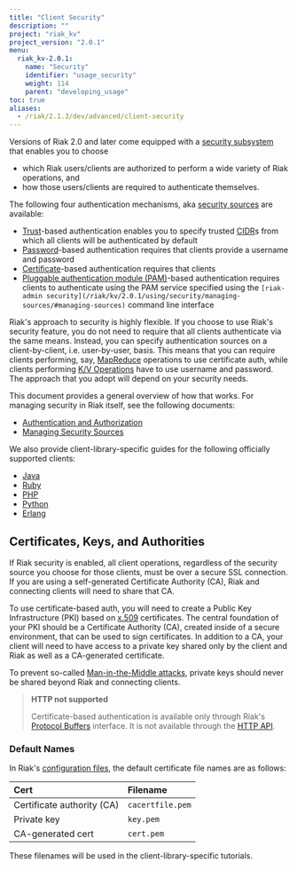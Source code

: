 ```yaml
---
title: "Client Security"
description: ""
project: "riak_kv"
project_version: "2.0.1"
menu:
  riak_kv-2.0.1:
    name: "Security"
    identifier: "usage_security"
    weight: 114
    parent: "developing_usage"
toc: true
aliases:
  - /riak/2.1.3/dev/advanced/client-security
---
```


Versions of Riak 2.0 and later come equipped with a [security subsystem](/riak/kv/2.0.1/using/security/basics) that enables you to choose

* which Riak users/clients are authorized to perform a wide variety of
  Riak operations, and
* how those users/clients are required to authenticate themselves.

The following four authentication mechanisms, aka [security sources](/riak/kv/2.0.1/using/security/managing-sources/) are available:

* [Trust](/riak/kv/2.0.1/using/security/managing-sources/#trust-based-authentication)-based
  authentication enables you to specify trusted
  [CIDR](http://en.wikipedia.org/wiki/Classless_Inter-Domain_Routing)s
  from which all clients will be authenticated by default
* [Password](/riak/kv/2.0.1/using/security/managing-sources/#password-based-authentication)-based authentication requires
  that clients provide a username and password
* [Certificate](/riak/kv/2.0.1/using/security/managing-sources/#certificate-based-authentication)-based authentication
  requires that clients
* [Pluggable authentication module (PAM)](/riak/kv/2.0.1/using/security/managing-sources/#pam-based-authentication)-based authentication requires
  clients to authenticate using the PAM service specified using the
  `[riak-admin security](/riak/kv/2.0.1/using/security/managing-sources/#managing-sources)`
  command line interface

Riak's approach to security is highly flexible. If you choose to use
Riak's security feature, you do not need to require that all clients
authenticate via the same means. Instead, you can specify authentication
sources on a client-by-client, i.e. user-by-user, basis. This means that
you can require clients performing, say, [MapReduce](/riak/kv/2.0.1/developing/usage/mapreduce/)
operations to use certificate auth, while clients performing [K/V Operations](/riak/kv/2.0.1/developing/usage) have to use username and password. The approach
that you adopt will depend on your security needs.

This document provides a general overview of how that works. For
managing security in Riak itself, see the following documents:

* [Authentication and Authorization](/riak/kv/2.0.1/using/security/basics)
* [Managing Security Sources](/riak/kv/2.0.1/using/security/managing-sources/)

We also provide client-library-specific guides for the following
officially supported clients:

* [Java](/riak/kv/2.0.1/developing/usage/security/java)
* [Ruby](/riak/kv/2.0.1/developing/usage/security/ruby)
* [PHP](/riak/kv/2.0.1/developing/usage/security/php)
* [Python](/riak/kv/2.0.1/developing/usage/security/python)
* [Erlang](/riak/kv/2.0.1/developing/usage/security/erlang)

## Certificates, Keys, and Authorities

If Riak security is enabled, all client operations, regardless of the
security source you choose for those clients, must be over a secure SSL
connection. If you are using a self-generated Certificate Authority
(CA), Riak and connecting clients will need to share that CA.

To use certificate-based auth, you will need to create a Public Key
Infrastructure (PKI) based on
[x.509](http://en.wikipedia.org/wiki/X.509) certificates. The central
foundation of your PKI should be a Certificate Authority (CA), created
inside of a secure environment, that can be used to sign certificates.
In addition to a CA, your client will need to have access to a private
key shared only by the client and Riak as well as a CA-generated
certificate.

To prevent so-called [Man-in-the-Middle
attacks](http://en.wikipedia.org/wiki/Man-in-the-middle_attack), private
keys should never be shared beyond Riak and connecting clients.

> **HTTP not supported**
>
> Certificate-based authentication is available only through Riak's
[Protocol Buffers](/riak/kv/2.0.1/developing/api/protocol-buffers/) interface. It is not available through the
[HTTP API](/riak/kv/2.0.1/developing/api/http).

### Default Names

In Riak's [configuration files](/riak/kv/2.0.1/configuring/reference/#security), the
default certificate file names are as follows:

Cert | Filename
:----|:-------
Certificate authority (CA) | `cacertfile.pem`
Private key | `key.pem`
CA-generated cert | `cert.pem`

These filenames will be used in the client-library-specific tutorials.

